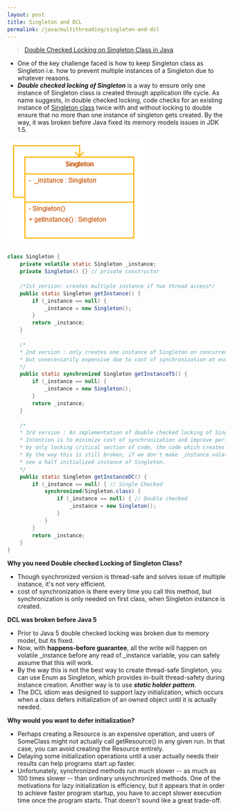 ```yaml
---
layout: post
title: Singleton and DCL
permalink: /java/multithreading/singleton-and-dcl
---
```



> [Double Checked Locking on Singleton Class in Java]((https://javarevisited.blogspot.com/2014/05/double-checked-locking-on-singleton-in-java.html))

* One of the key challenge faced is how to keep Singleton class as Singleton i.e. how to prevent multiple instances of a Singleton due to whatever reasons.
* ***Double checked locking of Singleton*** is a way to ensure only one instance of Singleton class is created through application life cycle. As name suggests, in double checked locking, code checks for an existing instance of [Singleton class](https://javarevisited.blogspot.com/2013/03/difference-between-singleton-pattern-vs-static-class-java.html) twice with and without locking to double ensure that no more than one instance of singleton gets created. By the way, it was broken before Java fixed its memory models issues in JDK 1.5. 

![singleton](https://github.com/arpit04tripathi/files-cdn/raw/cdn/java/multi-threading/singleton.png)

```java
class Singleton {
    private volatile static Singleton _instance;
    private Singleton() {} // private constructor

    /*1st version: creates multiple instance if two thread access*/
    public static Singleton getInstance() {
        if (_instance == null) {
            _instance = new Singleton();
        }
        return _instance;
    }

    /*
    * 2nd version : only creates one instance of Singleton on concurrent environment
    * but unnecessarily expensive due to cost of synchronization at every call.
    */
    public static synchronized Singleton getInstanceTS() {
        if (_instance == null) {
            _instance = new Singleton();
        }
        return _instance;
    }

    /*
    * 3rd version : An implementation of double checked locking of Singleton.
    * Intention is to minimize cost of synchronization and improve performance,
    * by only locking critical section of code, the code which creates instance of Singleton class.
    * By the way this is still broken, if we don't make _instance volatile, as another thread can
    * see a half initialized instance of Singleton.
    */
    public static Singleton getInstanceDC() {
        if (_instance == null) { // Single Checked
            synchronized(Singleton.class) {
                if (_instance == null) { // Double checked
                    _instance = new Singleton();
                }
            }
        }
        return _instance;
    }
}
```

**Why you need Double checked Locking of Singleton Class?**  
* Though synchronized version is thread-safe and solves issue of multiple instance, it's not very efficient.
* cost of synchronization is there every time you call this method, but synchronization is only needed on first class, when Singleton instance is created.

**DCL was broken before Java 5**
* Prior to Java 5 double checked locking was broken due to memory model, but its fixed. 
* Now, with **happens-before guarantee**, all the write will happen on volatile _instance before any read of _instance variable, you can safely assume that this will work. 
* By the way this is not the best way to create thread-safe Singleton, you can use Enum as Singleton, which provides in-built thread-safety during instance creation. Another way is to use ***static holder pattern***.
* The DCL idiom was designed to support lazy initialization, which occurs when a class defers initialization of an owned object until it is actually needed.

**Why would you want to defer initialization?**  
* Perhaps creating a Resource is an expensive operation, and users of SomeClass might not actually call getResource() in any given run. In that case, you can avoid creating the Resource entirely. 
* Delaying some initialization operations until a user actually needs their results can help programs start up faster. 
* Unfortunately, synchronized methods run much slower -- as much as 100 times slower -- than ordinary unsynchronized methods. One of the motivations for lazy initialization is efficiency, but it appears that in order to achieve faster program startup, you have to accept slower execution time once the program starts. That doesn't sound like a great trade-off.
